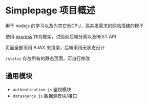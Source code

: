 # Simplepage 项目概述

用于 nodejs 的学习以及为其它低CPU、高并发需求的网站搭建的模子

使用 [express](http://expressjs.com/) 作为框架，试验前后端分离以及REST API

页面全部采用 AJAX 来渲染，后端采用无状态设计

`/static` 存放所有的静态页面，可自行修改

## 通用模块

* `authentication.js` 鉴权模块
* `datasource.js` 数据源模块/接口
